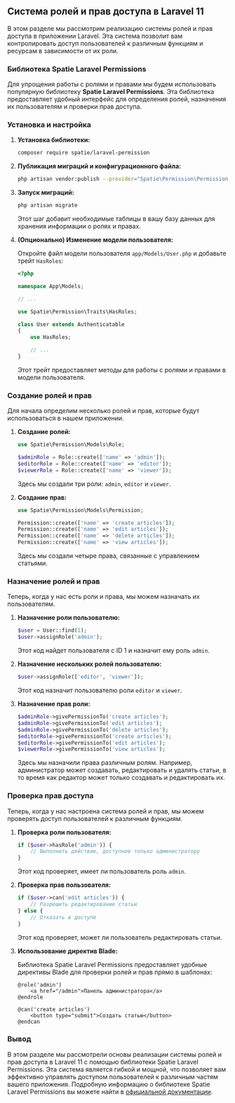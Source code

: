 ## Система ролей и прав доступа в Laravel 11

В этом разделе мы рассмотрим реализацию системы ролей и прав доступа в приложении Laravel. Эта система позволит вам контролировать доступ пользователей к различным функциям и ресурсам в зависимости от их роли. 

### Библиотека Spatie Laravel Permissions

Для упрощения работы с ролями и правами мы будем использовать популярную библиотеку **Spatie Laravel Permissions**.  Эта библиотека предоставляет удобный интерфейс для определения ролей, назначения их пользователям и проверки прав доступа.

### Установка и настройка

1. **Установка библиотеки:**

   ```bash
   composer require spatie/laravel-permission
   ```

2. **Публикация миграций и конфигурационного файла:**

   ```bash
   php artisan vendor:publish --provider="Spatie\Permission\PermissionServiceProvider"
   ```

3. **Запуск миграций:**

   ```bash
   php artisan migrate
   ```

   Этот шаг добавит необходимые таблицы в вашу базу данных для хранения информации о ролях и правах.

4. **(Опционально) Изменение модели пользователя:**

   Откройте файл модели пользователя `app/Models/User.php` и добавьте трейт `HasRoles`:

   ```php
   <?php

   namespace App\Models;

   // ...

   use Spatie\Permission\Traits\HasRoles;

   class User extends Authenticatable
   {
       use HasRoles;

       // ...
   }
   ```

   Этот трейт предоставляет методы для работы с ролями и правами в модели пользователя.

### Создание ролей и прав

Для начала определим несколько ролей и прав, которые будут использоваться в нашем приложении. 

1. **Создание ролей:**

   ```php
   use Spatie\Permission\Models\Role;

   $adminRole = Role::create(['name' => 'admin']);
   $editorRole = Role::create(['name' => 'editor']);
   $viewerRole = Role::create(['name' => 'viewer']);
   ```

   Здесь мы создали три роли: `admin`, `editor` и `viewer`.

2. **Создание прав:**

   ```php
   use Spatie\Permission\Models\Permission;

   Permission::create(['name' => 'create articles']);
   Permission::create(['name' => 'edit articles']);
   Permission::create(['name' => 'delete articles']);
   Permission::create(['name' => 'view articles']);
   ```

   Здесь мы создали четыре права, связанные с управлением статьями.

### Назначение ролей и прав

Теперь, когда у нас есть роли и права, мы можем назначать их пользователям.

1. **Назначение роли пользователю:**

   ```php
   $user = User::find(1);
   $user->assignRole('admin'); 
   ```

   Этот код найдет пользователя с ID 1 и назначит ему роль `admin`.

2. **Назначение нескольких ролей пользователю:**

   ```php
   $user->assignRole(['editor', 'viewer']); 
   ```

   Этот код назначит пользователю роли `editor` и `viewer`.

3. **Назначение прав роли:**

   ```php
   $adminRole->givePermissionTo('create articles');
   $adminRole->givePermissionTo('edit articles');
   $adminRole->givePermissionTo('delete articles');
   $editorRole->givePermissionTo('create articles');
   $editorRole->givePermissionTo('edit articles');
   $viewerRole->givePermissionTo('view articles');
   ```

   Здесь мы назначили права различным ролям. Например, администратор может создавать, редактировать и удалять статьи, в то время как редактор может только создавать и редактировать их.

### Проверка прав доступа

Теперь, когда у нас настроена система ролей и прав, мы можем проверять доступ пользователей к различным функциям.

1. **Проверка роли пользователя:**

   ```php
   if ($user->hasRole('admin')) {
       // Выполнить действие, доступное только администратору
   }
   ```

   Этот код проверяет, имеет ли пользователь роль `admin`. 

2. **Проверка прав пользователя:**

   ```php
   if ($user->can('edit articles')) {
       // Разрешить редактирование статьи
   } else {
       // Отказать в доступе
   }
   ```

   Этот код проверяет, может ли пользователь редактировать статьи. 

3. **Использование директив Blade:**

   Библиотека Spatie Laravel Permissions предоставляет удобные директивы Blade для проверки ролей и прав прямо в шаблонах:

   ```blade
   @role('admin')
       <a href="/admin">Панель администратора</a>
   @endrole

   @can('create articles')
       <button type="submit">Создать статью</button>
   @endcan
   ```

### Вывод

В этом разделе мы рассмотрели основы реализации системы ролей и прав доступа в Laravel 11 с помощью библиотеки Spatie Laravel Permissions. Эта система является гибкой и мощной, что позволяет вам эффективно управлять доступом пользователей к различным частям вашего приложения. Подробную информацию о библиотеке Spatie Laravel Permissions вы можете найти в [официальной документации](https://spatie.be/docs/laravel-permission/v5/introduction). 
